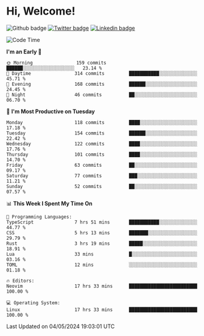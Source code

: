   # Hi, Welcome!
  ![Github badge](https://img.shields.io/github/followers/kraken-afk.svg?style=social&label=Follow&maxAge=2592000)
  [![Twitter badge](https://img.shields.io/badge/-Twitter-00acee?style=flat-square&logo=Twitter&logoColor=white)](https://twitter.com/trshppl)
  [![Linkedin badge](https://img.shields.io/badge/LinkedIn-0077B5?style=flat-square&logo=linkedin&logoColor=white)](https://www.linkedin.com/in/noveanrer)
<!--START_SECTION:waka-->
![Code Time](http://img.shields.io/badge/Code%20Time-180%20hrs%2011%20mins-blue)

**I'm an Early 🐤** 

```text
🌞 Morning                159 commits         ██████░░░░░░░░░░░░░░░░░░░   23.14 % 
🌆 Daytime                314 commits         ███████████░░░░░░░░░░░░░░   45.71 % 
🌃 Evening                168 commits         ██████░░░░░░░░░░░░░░░░░░░   24.45 % 
🌙 Night                  46 commits          ██░░░░░░░░░░░░░░░░░░░░░░░   06.70 % 
```
📅 **I'm Most Productive on Tuesday** 

```text
Monday                   118 commits         ████░░░░░░░░░░░░░░░░░░░░░   17.18 % 
Tuesday                  154 commits         ██████░░░░░░░░░░░░░░░░░░░   22.42 % 
Wednesday                122 commits         ████░░░░░░░░░░░░░░░░░░░░░   17.76 % 
Thursday                 101 commits         ████░░░░░░░░░░░░░░░░░░░░░   14.70 % 
Friday                   63 commits          ██░░░░░░░░░░░░░░░░░░░░░░░   09.17 % 
Saturday                 77 commits          ███░░░░░░░░░░░░░░░░░░░░░░   11.21 % 
Sunday                   52 commits          ██░░░░░░░░░░░░░░░░░░░░░░░   07.57 % 
```


📊 **This Week I Spent My Time On** 

```text
💬 Programming Languages: 
TypeScript               7 hrs 51 mins       ███████████░░░░░░░░░░░░░░   44.77 % 
CSS                      5 hrs 13 mins       ███████░░░░░░░░░░░░░░░░░░   29.79 % 
Rust                     3 hrs 19 mins       █████░░░░░░░░░░░░░░░░░░░░   18.91 % 
Lua                      33 mins             █░░░░░░░░░░░░░░░░░░░░░░░░   03.16 % 
TOML                     12 mins             ░░░░░░░░░░░░░░░░░░░░░░░░░   01.18 % 

🔥 Editors: 
Neovim                   17 hrs 33 mins      █████████████████████████   100.00 % 

💻 Operating System: 
Linux                    17 hrs 33 mins      █████████████████████████   100.00 % 
```


 Last Updated on 04/05/2024 19:03:01 UTC
<!--END_SECTION:waka-->